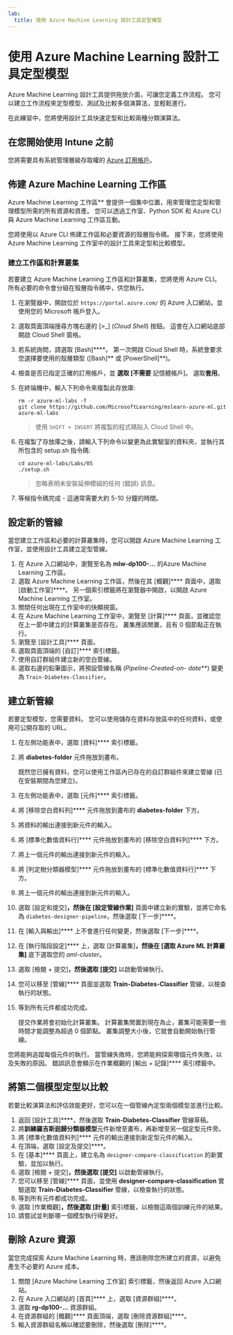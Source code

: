 ```yaml
---
lab:
  title: 使用 Azure Machine Learning 設計工具定型模型
---
```


# 使用 Azure Machine Learning 設計工具定型模型

Azure Machine Learning 設計工具提供拖放介面，可讓您定義工作流程。 您可以建立工作流程來定型模型、測試及比較多個演算法，並輕鬆進行。

在此練習中，您將使用設計工具快速定型和比較兩種分類演算法。

## 在您開始使用 Intune 之前

您將需要具有系統管理層級存取權的 [Azure 訂用帳戶](https://azure.microsoft.com/free?azure-portal=true)。

## 佈建 Azure Machine Learning 工作區

Azure Machine Learning 工作區** 會提供一個集中位置，用來管理您定型和管理模型所需的所有資源和資產。 您可以透過工作室、Python SDK 和 Azure CLI 與 Azure Machine Learning 工作區互動。

您將使用以 Azure CLI 佈建工作區和必要資源的殼層指令碼。 接下來，您將使用 Azure Machine Learning 工作室中的設計工具來定型和比較模型。

### 建立工作區和計算叢集

若要建立 Azure Machine Learning 工作區和計算叢集，您將使用 Azure CLI。 所有必要的命令會分組在殼層指令碼中，供您執行。

1. 在瀏覽器中，開啟位於 `https://portal.azure.com/` 的 Azure 入口網站，並使用您的 Microsoft 帳戶登入。
1. 選取頁面頂端搜尋方塊右邊的 \[>_] (*Cloud Shell*) 按鈕。 這會在入口網站底部開啟 Cloud Shell 窗格。
1. 若系統詢問，請選取 [Bash]****。 第一次開啟 Cloud Shell 時，系統會要求您選擇要使用的殼層類型 ([Bash]** 或 [PowerShell]**)。
1. 檢查是否已指定正確的訂用帳戶，並 **選取 [不需要** 記憶體帳戶]。 選取**套用**。
1. 在終端機中，輸入下列命令來複製此存放庫:

    ```azurecli
    rm -r azure-ml-labs -f
    git clone https://github.com/MicrosoftLearning/mslearn-azure-ml.git azure-ml-labs
    ```

    > 使用 `SHIFT + INSERT` 將複製的程式碼貼入 Cloud Shell 中。

1. 在複製了存放庫之後，請輸入下列命令以變更為此實驗室的資料夾，並執行其所包含的 setup.sh 指令碼:

    ```azurecli
    cd azure-ml-labs/Labs/05
    ./setup.sh
    ```

    > 忽略表明未安裝延伸模組的任何 (錯誤) 訊息。

1. 等候指令碼完成 - 這通常需要大約 5-10 分鐘的時間。

## 設定新的管線

當您建立工作區和必要的計算叢集時，您可以開啟 Azure Machine Learning 工作室，並使用設計工具建立定型管線。

1. 在 Azure 入口網站中，瀏覽至名為 **mlw-dp100-...** 的Azure Machine Learning 工作區。
1. 選取 Azure Machine Learning 工作區，然後在其 [概觀]**** 頁面中，選取 [啟動工作室]****。 另一個索引標籤將在瀏覽器中開啟，以開啟 Azure Machine Learning 工作室。
1. 關閉任何出現在工作室中的快顯視窗。
1. 在 Azure Machine Learning 工作室中，瀏覽至 [計算]**** 頁面，並確認您在上一節中建立的計算叢集是否存在。 叢集應該閒置，且有 0 個節點正在執行。
1. 瀏覽至 [設計工具]**** 頁面。
1. 選取頁面頂端的 [自訂]**** 索引標籤。
1. 使用自訂群組件建立新的空白管線。
1. 選取右邊的鉛筆圖示，將預設管線名稱 (**Pipeline-Created-on-* date***) 變更為 `Train-Diabetes-Classifier`。


## 建立新管線

若要定型模型，您需要資料。 您可以使用儲存在資料存放區中的任何資料，或使用可公開存取的 URL。

1. 在左側功能表中，選取 [資料]**** 索引標籤。
1. 將 **diabetes-folder** 元件拖放到畫布。

    既然您已擁有資料，您可以使用工作區內已存在的自訂群組件來建立管線 (已在安裝期間為您建立)。

1. 在左側功能表中，選取 [元件]**** 索引標籤。
1. 將 [移除空白資料列]**** 元件拖放到畫布的 **diabetes-folder** 下方。
1. 將資料的輸出連接到新元件的輸入。
1. 將 [標準化數值資料行]**** 元件拖放到畫布的 [移除空白資料列]**** 下方。
1. 將上一個元件的輸出連接到新元件的輸入。
1. 將 [判定樹分類器模型]**** 元件拖放到畫布的 [標準化數值資料行]**** 下方。
1. 將上一個元件的輸出連接到新元件的輸入。
1. 選取 [設定和提交]****，然後在 [設定管線作業]**** 頁面中建立新的實驗，並將它命名為 `diabetes-designer-pipeline`，然後選取 [下一步]****。
1. 在 [輸入與輸出]**** 上不會進行任何變更，然後選取 [下一步]****。
1. 在 [執行階段設定]**** 上，選取 [計算叢集]****，然後在 [選取 Azure ML 計算叢集]**** 底下選取您的 *aml-cluster*。
1. 選取 [檢閱 + 提交]****，然後選取 [提交]**** 以啟動管線執行。
1. 您可以移至 [管線]**** 頁面並選取 **Train-Diabetes-Classifier** 管線，以檢查執行的狀態。
1. 等到所有元件都成功完成。

    提交作業將會初始化計算叢集。 計算叢集閒置到現在為止，叢集可能需要一些時間才能調整為超過 0 個節點。 叢集調整大小後，它就會自動開始執行管線。

您將能夠追蹤每個元件的執行。 當管線失敗時，您將能夠探索哪個元件失敗，以及失敗的原因。 錯誤訊息會顯示在作業概觀的 [輸出 + 記錄]**** 索引標籤中。

## 將第二個模型定型以比較

若要比較演算法和評估效能更好，您可以在一個管線內定型兩個模型並進行比較。

1. 返回 [設計工具]****，然後選取 **Train-Diabetes-Classifier** 管線草稿。
1. 將**訓練羅吉斯迴歸分類器模型**元件新增至畫布，再新增至另一個定型元件旁。
1. 將 [標準化數值資料列]**** 元件的輸出連接到新定型元件的輸入。
1. 在頂端，選取 [設定及提交]****。
1. 在 [基本]**** 頁面上，建立名為 `designer-compare-classification` 的新實驗，並加以執行。
1. 選取 [檢閱 + 提交]****，然後選取 [提交]**** 以啟動管線執行。
1. 您可以移至 [管線]**** 頁面，並使用 **designer-compare-classification** 實驗選取 **Train-Diabetes-Classifier** 管線，以檢查執行的狀態。
1. 等到所有元件都成功完成。  
1. 選取 [作業概觀]****，然後選取 [計量]**** 索引標籤，以檢閱這兩個訓練元件的結果。
1. 請嘗試並判斷哪一個模型執行得更好。

## 刪除 Azure 資源

當您完成探索 Azure Machine Learning 時，應該刪除您所建立的資源，以避免產生不必要的 Azure 成本。

1. 關閉 [Azure Machine Learning 工作室] 索引標籤，然後返回 Azure 入口網站。
1. 在 Azure 入口網站的 [首頁]**** 上，選取 [資源群組]****。
1. 選取 **rg-dp100-...** 資源群組。
1. 在資源群組的 [概觀]**** 頁面頂端，選取 [刪除資源群組]****。
1. 輸入資源群組名稱以確認要刪除，然後選取 [刪除]****。

